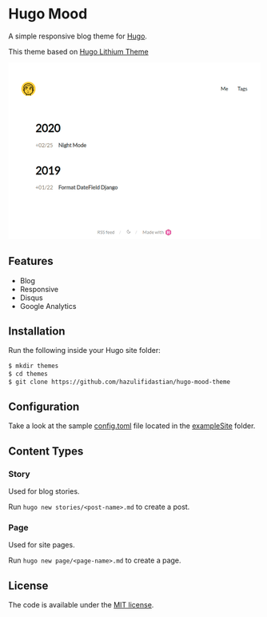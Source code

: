 # Hugo Mood

A simple responsive blog theme for [Hugo](https://gohugo.io/).

This theme based on [Hugo Lithium Theme](https://github.com/jrutheiser/hugo-lithium-theme)

![Hugo Mood Theme Screenshot](https://raw.githubusercontent.com/hazulifidastian/hugo-mood-theme/master/images/screenshot.png)

## Features

- Blog
- Responsive
- Disqus
- Google Analytics

## Installation

Run the following inside your Hugo site folder:

```
$ mkdir themes
$ cd themes
$ git clone https://github.com/hazulifidastian/hugo-mood-theme
```

## Configuration

Take a look at the sample [config.toml](https://github.com/hazulifidastian/hugo-mood-theme/blob/master/exampleSite/config.toml)
file located in the [exampleSite](https://github.com/hazulifidastian/hugo-mood-theme/blob/master/exampleSite) folder.

## Content Types

### Story

Used for blog stories.

Run `hugo new stories/<post-name>.md` to create a post.

### Page

Used for site pages.

Run `hugo new page/<page-name>.md` to create a page.

## License

The code is available under the [MIT license](https://github.com/hazulifidastian/hugo-mood-theme/blob/master/LICENSE.md).
